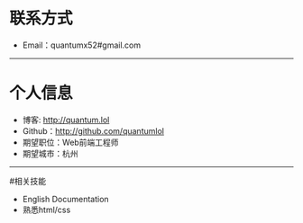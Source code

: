 # 联系方式

- Email：quantumx52#gmail.com

---

# 个人信息

- 博客: http://quantum.lol
- Github：http://github.com/quantumlol
- 期望职位：Web前端工程师
- 期望城市：杭州

---

#相关技能

- English Documentation
- 熟悉html/css
